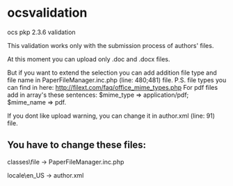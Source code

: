 # ocsvalidation
ocs pkp 2.3.6 validation

This validation works only with the submission process of authors' files.

At this moment you can upload only .doc and .docx files.

But if you want to extend the selection you can add addition file type and file name in PaperFileManager.inc.php (line: 480;481) file.
P.S. file types you can find in here: http://filext.com/faq/office_mime_types.php For pdf files add in array's these sentences: $mime_type => application/pdf; $mime_name => pdf.

If you dont like upload warning, you can change it in author.xml (line: 91) file.


You have to change these files:
-
classes\file -> PaperFileManager.inc.php

locale\en_US -> author.xml

